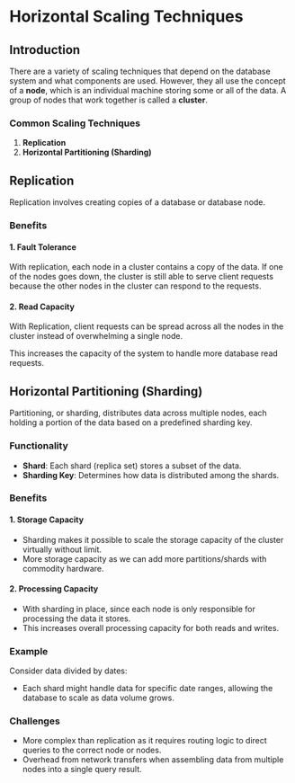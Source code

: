 # Horizontal Scaling Techniques

## Introduction

There are a variety of scaling techniques that depend on the database system and what components are used. However, they all use the concept of a **node**, which is an individual machine storing some or all of the data. A group of nodes that work together is called a **cluster**.

### Common Scaling Techniques

1. **Replication**
2. **Horizontal Partitioning (Sharding)**

## Replication

Replication involves creating copies of a database or database node.

### Benefits

#### 1. Fault Tolerance
With replication, each node in a cluster contains a copy of the data. If one of the nodes goes down, the cluster is still able to serve client requests because the other nodes in the cluster can respond to the requests.

#### 2. Read Capacity
With Replication, client requests can be spread across all the nodes in the cluster instead of overwhelming a single node.

This increases the capacity of the system to handle more database read requests.


## Horizontal Partitioning (Sharding)

Partitioning, or sharding, distributes data across multiple nodes, each holding a portion of the data based on a predefined sharding key.

### Functionality

- **Shard**: Each shard (replica set) stores a subset of the data.
- **Sharding Key**: Determines how data is distributed among the shards.

### Benefits

#### 1. Storage Capacity
- Sharding makes it possible to scale the storage capacity of the cluster virtually without limit.
- More storage capacity as we can add more partitions/shards with commodity hardware.

#### 2. Processing Capacity
- With sharding in place, since each node is only responsible for processing the data it stores.
- This increases overall processing capacity for both reads and writes.

### Example

Consider data divided by dates:
- Each shard might handle data for specific date ranges, allowing the database to scale as data volume grows.

### Challenges

- More complex than replication as it requires routing logic to direct queries to the correct node or nodes.
- Overhead from network transfers when assembling data from multiple nodes into a single query result.


